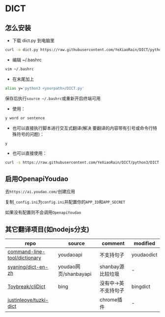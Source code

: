 # DICT

## 怎么安装

- 下载 dict.py 到电脑里

```Bash
curl -o dict.py https://raw.githubusercontent.com/YeXiaoRain/DICT/python3/DICT.py 
```

- 编辑 ~/.bashrc

```Bash
vim ~/.bashrc
```

- 在末尾加上

```Bash
alias y='python3 <yourpath>/DICT.py'
```

保存后执行`source ~/.bashrc`或重新开启终端可用

- 使用：

```Bash
y word or sentence
```

- 也可以直接执行脚本进行交互式翻译(解决 要翻译的内容带有引号或命令行特殊符号的问题)：

`y`

- 也可以直接使用：

```Bash
curl -s https://raw.githubusercontent.com/YeXiaoRain/DICT/python3/DICT.py | python3 - word or sentence
```

## 启用OpenapiYoudao

去`https://ai.youdao.com/`创建应用

复制`_config.ini`为`config.ini`并配置你的`APP_ID`和`APP_SECRET`

如果没有配置则不会调用`OpenapiYoudao`

## 其它翻译项目(如nodejs分支)

|repo|source|comment|modified|
|---|---|---|---|
|[command-line-tool/dictionary](https://github.com/command-line-tool/dictionary)|youdaoapi|不支持句子|youdaodict|
|[syaning/dict-en-zh](https://github.com/syaning/dict-en-zh)|youdao网页/shanbayapi|shanbay源比较垃圾|-|
|[Toybreak/cliDict](https://github.com/Toybreak/cliDict)|bing|没有中->英 不支持句子|bingdict|
|[justinleoye/tuzki-dict](https://github.com/justinleoye/tuzki-dict)||chrome插件|-|
